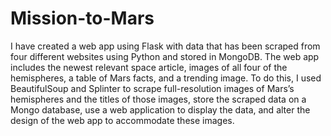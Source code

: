 # Mission-to-Mars

I have created a web app using Flask with data that has been scraped from four different websites using Python and stored in MongoDB. The web app includes the newest relevant space article, images of all four of the hemispheres, a table of Mars facts, and a trending image. To do this, I used BeautifulSoup and Splinter to scrape full-resolution images of Mars’s hemispheres and the titles of those images, store the scraped data on a Mongo database, use a web application to display the data, and alter the design of the web app to accommodate these images.